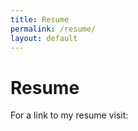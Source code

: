 ```yaml
---
title: Resume
permalink: /resume/
layout: default
---
```


# Resume
For a link to my resume visit:
<!-- <a href="https://view.officeapps.live.com/op/view.aspx?src=https:%2F%2Fraw.githubusercontent.com%2FYounesMastour%2FYounesMastour.github.io%2Fmain%2Fassets%2Fimg%2FYounes%20Resume.docx&wdOrigin=BROWSELINK">View Resume</a> -->

